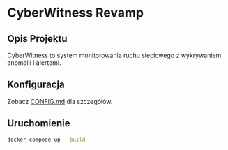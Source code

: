 # CyberWitness Revamp

## Opis Projektu
CyberWitness to system monitorowania ruchu sieciowego z wykrywaniem anomalii i alertami.

## Konfiguracja
Zobacz [CONFIG.md](docs/CONFIG.md) dla szczegółów.

## Uruchomienie
```bash
docker-compose up --build